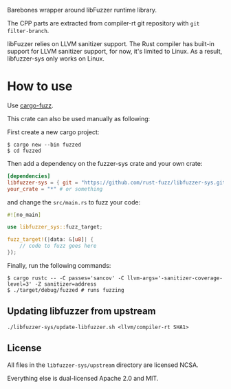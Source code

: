 Barebones wrapper around libFuzzer runtime library.

The CPP parts are extracted from compiler-rt git repository with `git filter-branch`.

libFuzzer relies on LLVM sanitizer support. The Rust compiler has built-in support for LLVM sanitizer support, for now, it's limited to Linux. As a result, libfuzzer-sys only works on Linux.

# How to use

Use [cargo-fuzz].

[cargo-fuzz]: https://github.com/rust-fuzz/cargo-fuzz

This crate can also be used manually as following:

First create a new cargo project:

```
$ cargo new --bin fuzzed
$ cd fuzzed
```

Then add a dependency on the fuzzer-sys crate and your own crate:

```toml
[dependencies]
libfuzzer-sys = { git = "https://github.com/rust-fuzz/libfuzzer-sys.git" } # will eventually publish to crates.io
your_crate = "*" # or something
```

and change the `src/main.rs` to fuzz your code:

```rust
#![no_main]

use libfuzzer_sys::fuzz_target;

fuzz_target!(|data: &[u8]| {
    // code to fuzz goes here
});
```

Finally, run the following commands:

```
$ cargo rustc -- -C passes='sancov' -C llvm-args='-sanitizer-coverage-level=3' -Z sanitizer=address
$ ./target/debug/fuzzed # runs fuzzing
```

## Updating libfuzzer from upstream

```
./libfuzzer-sys/update-libfuzzer.sh <llvm/compiler-rt SHA1>
```

## License

All files in the `libfuzzer-sys/upstream` directory are licensed NCSA.

Everything else is dual-licensed Apache 2.0 and MIT.
